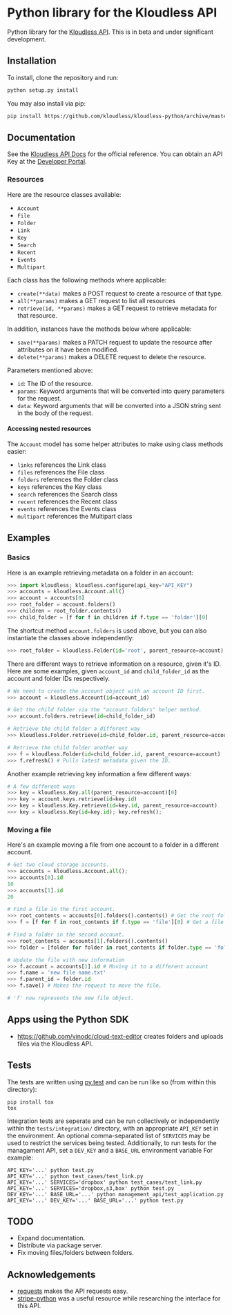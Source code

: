 Python library for the Kloudless API
=====================================

Python library for the [Kloudless API](https://developers.kloudless.com).
This is in beta and under significant development.

## Installation

To install, clone the repository and run:

```bash
python setup.py install
```

You may also install via pip:

```bash
pip install https://github.com/kloudless/kloudless-python/archive/master.zip
```

## Documentation

See the [Kloudless API Docs](https://developers.kloudless.com/docs) for the official reference.
You can obtain an API Key at the [Developer Portal](https://developers.kloudless.com).

### Resources

Here are the resource classes available:

* `Account`
* `File`
* `Folder`
* `Link`
* `Key`
* `Search`
* `Recent`
* `Events`
* `Multipart`

Each class has the following methods where applicable:

* `create(**data)` makes a POST request to create a resource of that type.
* `all(**params)` makes a GET request to list all resources
* `retrieve(id, **params)` makes a GET request to retrieve metadata for that resource.

In addition, instances have the methods below where applicable:

* `save(**params)` makes a PATCH request to update the resource after attributes on it
  have been modified.
* `delete(**params)` makes a DELETE request to delete the resource.

Parameters mentioned above:

* `id`: The ID of the resource.
* `params`: Keyword arguments that will be converted into query parameters for the request.
* `data`: Keyword arguments that will be converted into a JSON string sent in the body of the request.

#### Accessing nested resources

The `Account` model has some helper attributes to make using class methods easier:

* `links` references the Link class
* `files` references the File class
* `folders` references the Folder class
* `keys` references the Key class
* `search` references the Search class
* `recent` references the Recent class
* `events` references the Events class
* `multipart` references the Multipart class

## Examples

### Basics

Here is an example retrieving metadata on a folder in an account:

```python
>>> import kloudless; kloudless.configure(api_key="API_KEY")
>>> accounts = kloudless.Account.all()
>>> account = accounts[0]
>>> root_folder = account.folders()
>>> children = root_folder.contents()
>>> child_folder = [f for f in children if f.type == 'folder'][0]
```

The shortcut method `account.folders` is used above,
but you can also instantiate the classes above independently:

```python
>>> root_folder = kloudless.Folder(id='root', parent_resource=account)
```

There are different ways to retrieve information on a resource, given it's ID.
Here are some examples, given `account_id` and `child_folder_id` as the account and
folder IDs respectively.

```python
# We need to create the account object with an account ID first.
>>> account = kloudless.Account(id=account_id)

# Get the child folder via the "account.folders" helper method.
>>> account.folders.retrieve(id=child_folder_id)

# Retrieve the child folder a different way
>>> kloudless.Folder.retrieve(id=child_folder.id, parent_resource=account)

# Retrieve the child folder another way
>>> f = kloudless.Folder(id=child_folder.id, parent_resource=account)
>>> f.refresh() # Pulls latest metadata given the ID.
```

Another example retrieving key information a few different ways:

```python
# A few different ways
>>> key = kloudless.Key.all(parent_resource=account)[0]
>>> key = account.keys.retrieve(id=key.id)
>>> key = kloudless.Key.retrieve(id=key.id, parent_resource=account)
>>> key = kloudless.Key(id=key.id); key.refresh();
```

### Moving a file

Here's an example moving a file from one account to a folder in a different account.

```python
# Get two cloud storage accounts.
>>> accounts = kloudless.Account.all();
>>> accounts[0].id
10
>>> accounts[1].id
20

# Find a file in the first account.
>>> root_contents = accounts[0].folders().contents() # Get the root folder contents
>>> f = [f for f in root_contents if f.type == 'file'][0] # Get a file

# Find a folder in the second account.
>>> root_contents = accounts[1].folders().contents()
>>> folder = [folder for folder in root_contents if folder.type == 'folder'][0]

# Update the file with new information
>>> f.account = accounts[1].id # Moving it to a different account
>>> f.name = 'new file name.txt'
>>> f.parent_id = folder.id
>>> f.save() # Makes the request to move the file.

# 'f' now represents the new file object.
```

## Apps using the Python SDK

* https://github.com/vinodc/cloud-text-editor creates folders and uploads files via the Kloudless API.

## Tests
The tests are written using [py.test](http://pytest.org) and can be run like so
(from within this directory):
```shell
pip install tox
tox
```

Integration tests are seperate and can be run collectively or independently
within the `tests/integration/` directory, with an appropriate `API_KEY` set
in the environment. An optional comma-separated list of `SERVICES` may be used
to restrict the services being tested. Additionally, to run tests for the
managament API, set a `DEV_KEY` and a `BASE_URL` environment variable
For example:
```shell
API_KEY='...' python test.py
API_KEY='...' python test_cases/test_link.py
API_KEY='...' SERVICES='dropbox' python test_cases/test_link.py
API_KEY='...' SERVICES='dropbox,s3,box' python test.py
DEV_KEY='...' BASE_URL='...' python management_api/test_application.py
API_KEY='...' DEV_KEY='...' BASE_URL='...' python test.py
```

## TODO

* Expand documentation.
* Distribute via package server.
* Fix moving files/folders between folders.

## Acknowledgements

* [requests](https://github.com/kennethreitz/requests) makes the API requests easy.
* [stripe-python](https://github.com/stripe/stripe-python) was a useful resource while researching the interface for this API.
